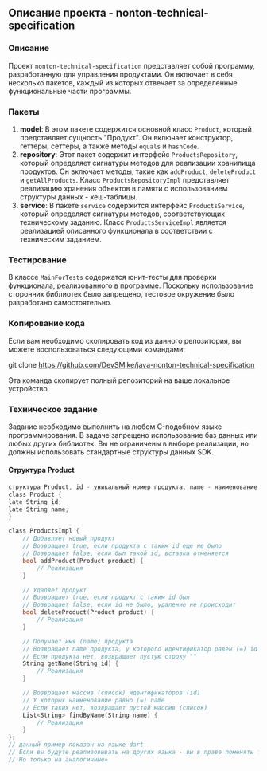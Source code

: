 ## Описание проекта - nonton-technical-specification

### Описание
Проект `nonton-technical-specification` представляет собой программу, разработанную для управления продуктами. Он включает в себя несколько пакетов, каждый из которых отвечает за определенные функциональные части программы.

### Пакеты
1. **model**: В этом пакете содержится основной класс `Product`, который представляет сущность "Продукт". Он включает конструктор, геттеры, сеттеры, а также методы `equals` и `hashCode`.
2. **repository**: Этот пакет содержит интерфейс `ProductsRepository`, который определяет сигнатуры методов для реализации хранилища продуктов. Он включает методы, такие как `addProduct`, `deleteProduct` и `getAllProducts`. Класс `ProductsRepositoryImpl` представляет реализацию хранения объектов в памяти с использованием структуры данных - хеш-таблицы.
3. **service**: В пакете `service` содержится интерфейс `ProductsService`, который определяет сигнатуры методов, соответствующих техническому заданию. Класс `ProductsServiceImpl` является реализацией описанного функционала в соответствии с техническим заданием.

### Тестирование
В классе `MainForTests` содержатся юнит-тесты для проверки функционала, реализованного в программе. Поскольку использование сторонних библиотек было запрещено, тестовое окружение было разработано самостоятельно.

### Копирование кода
Если вам необходимо скопировать код из данного репозитория, вы можете воспользоваться следующими командами:


git clone https://github.com/DevSMike/java-nonton-technical-specification


Эта команда скопирует полный репозиторий на ваше локальное устройство.

### Техническое задание

Задание необходимо выполнить на любом C-подобном языке программирования. В задаче запрещено использование баз данных или любых других библиотек. Вы не ограничены в выборе реализации, но должны использовать стандартные структуры данных SDK.

#### Структура Product

```c
структура Product, id - уникальный номер продукта, name - наименование
class Product {
late String id;
late String name;
}

class ProductsImpl {
    // Добавляет новый продукт
    // Возвращает true, если продукта с таким id еще не было
    // Возвращает false, если был такой id, вставка отменяется
    bool addProduct(Product product) {
        // Реализация
    }

    // Удаляет продукт
    // Возвращает true, если продукт с таким id был
    // Возвращает false, если id не было, удаление не происходит
    bool deleteProduct(Product product) {
        // Реализация
    }

    // Получает имя (name) продукта
    // Возвращает name продукта, у которого идентификатор равен (=) id
    // Если продукта нет, возвращает пустую строку ""
    String getName(String id) {
        // Реализация
    }

    // Возвращает массив (список) идентификаторов (id)
    // У которых наименование равно (=) name
    // Если таких нет, возвращает пустой массив (список)
    List<String> findByName(String name) {
        // Реализация
    }
};
// данный пример показан на языке dart
// Если вы будуте реализовывать на других языка - вы в праве поменять типы на аналогичные в вашей sdk
// Но только на аналогичные»



